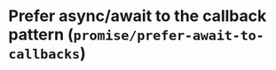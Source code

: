 # Prefer async/await to the callback pattern (`promise/prefer-await-to-callbacks`)

<!-- end auto-generated rule header -->
